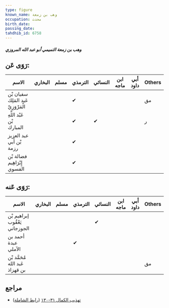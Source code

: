 ```yaml
---
type: figure
known_name: وهب بن زمعة
occupation: محدث
birth_date:
passing_date:
tahdhib_id: 6758
---
```

##### وهب بن زمعة التميمي أبو عبد الله المروزي

## رَوَى عَن:
| الاسم                                | البخاري | مسلم | الترمذي | النسائي | ابن ماجه | أبي داود | Others |
| ------------------------------------ | ------- | ---- | ------- | ------- | -------- | -------- | ------ |
| سفيان بْن عَبد المَلِك الْمَرْوَزِيّ |         |      | ✔       |         |          |          | مق     |
| عَبْد اللَّهِ بْن المبارك            |         |      | ✔       | ✔       |          |          | ر      |
| عبد العزيز بْن أَبي رزمة             |         |      | ✔       |         |          |          |        |
| فضالة بْن إِبْرَاهِيم الفسوي         |         |      | ✔       |         |          |          |        |
## رَوَى عَنه:
| الاسم                           | البخاري | مسلم | الترمذي | النسائي | ابن ماجه | أبي داود | Others |
| ------------------------------- | ------- | ---- | ------- | ------- | -------- | -------- | ------ |
| إبراهيم بْن يَعْقُوب الجوزجاني  |         |      |         | ✔       |          |          |        |
| أحمد بن عبدة الآملي             |         |      | ✔       |         |          |          |        |
| مُحَمَّد بْن عَبد الله بن قهزاذ |         |      |         |         |          |          | مق     |
## مراجع
- [تهذيب الكمال ٣١-١٣٠](obsidian://open?vault=Tahdhib-al-Kamal&file=Figures/٦٧٥٨-وهب%20بن%20زمعة%20التميمي%20أبو%20عبد%20الله%20المروزي) ([رابط الشاملة](https://shamela.ws/book/3722/16678))